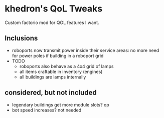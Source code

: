 # khedron's QoL Tweaks

Custom factorio mod for QOL features I want.

## Inclusions

- roboports now transmit power inside their service areas: no more need for power poles if building in a roboport grid
- TODO
  - roboports also behave as a 4x4 grid of lamps
  - all items craftable in inventory (engines)
  - all buildings are lamps internally

## considered, but not included

- legendary buildings get more module slots? op
- bot speed increases? not needed
